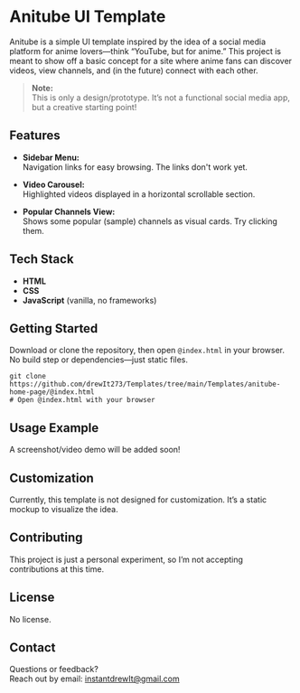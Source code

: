 # Anitube UI Template

Anitube is a simple UI template inspired by the idea of a social media platform for anime lovers—think “YouTube, but for anime.” This project is meant to show off a basic concept for a site where anime fans can discover videos, view channels, and (in the future) connect with each other.

> **Note:**  
> This is only a design/prototype. It’s not a functional social media app, but a creative starting point!

## Features

- **Sidebar Menu:**  
  Navigation links for easy browsing. The links don't work yet.

- **Video Carousel:**  
  Highlighted videos displayed in a horizontal scrollable section.

- **Popular Channels View:**  
  Shows some popular (sample) channels as visual cards. Try clicking them.

## Tech Stack

- **HTML**
- **CSS**
- **JavaScript** (vanilla, no frameworks)

## Getting Started

Download or clone the repository, then open `@index.html` in your browser.  
No build step or dependencies—just static files.

```
git clone https://github.com/drewIt273/Templates/tree/main/Templates/anitube-home-page/@index.html
# Open @index.html with your browser
```

## Usage Example

A screenshot/video demo will be added soon!

## Customization

Currently, this template is not designed for customization. It’s a static mockup to visualize the idea.

## Contributing

This project is just a personal experiment, so I’m not accepting contributions at this time.

## License

No license.

## Contact

Questions or feedback?  
Reach out by email: [instantdrewIt@gmail.com](mailto:instantdrewIt@gmail.com)
